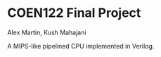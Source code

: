# COEN122 Final Project
Alex Martin, Kush Mahajani

A MIPS-like pipelined CPU implemented in Verilog.
